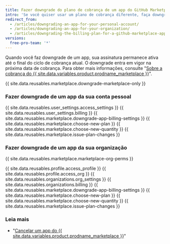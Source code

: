 ```yaml
---
title: Fazer downgrade do plano de cobrança de um app do GitHub Marketplace
intro: 'Se você quiser usar um plano de cobrança diferente, faça downgrade do seu app do {{ site.data.variables.product.prodname_marketplace }} a qualquer momento.'
redirect_from:
  - /articles/downgrading-an-app-for-your-personal-account/
  - /articles/downgrading-an-app-for-your-organization/
  - /articles/downgrading-the-billing-plan-for-a-github-marketplace-app
versions:
  free-pro-team: '*'
---
```


Quando você faz downgrade de um app, sua assinatura permanece ativa até o final do ciclo de cobrança atual. O downgrade entra em vigor na próxima data de cobrança. Para obter mais informações, consulte "[Sobre a cobrança do {{ site.data.variables.product.prodname_marketplace }}](/articles/about-billing-for-github-marketplace)".

{{ site.data.reusables.marketplace.downgrade-marketplace-only }}

### Fazer downgrade de um app da sua conta pessoal

{{ site.data.reusables.user_settings.access_settings }}
{{ site.data.reusables.user_settings.billing }}
{{ site.data.reusables.marketplace.downgrade-app-billing-settings }}
{{ site.data.reusables.marketplace.choose-new-plan }}
{{ site.data.reusables.marketplace.choose-new-quantity }}
{{ site.data.reusables.marketplace.issue-plan-changes }}

### Fazer downgrade de um app da sua organização

{{ site.data.reusables.marketplace.marketplace-org-perms }}

{{ site.data.reusables.profile.access_profile }}
{{ site.data.reusables.profile.access_org }}
{{ site.data.reusables.organizations.org_settings }}
{{ site.data.reusables.organizations.billing }}
{{ site.data.reusables.marketplace.downgrade-app-billing-settings }}
{{ site.data.reusables.marketplace.choose-new-plan }}
{{ site.data.reusables.marketplace.choose-new-quantity }}
{{ site.data.reusables.marketplace.issue-plan-changes }}

### Leia mais

- "[Cancelar um app do {{ site.data.variables.product.prodname_marketplace }}](/articles/canceling-a-github-marketplace-app/)"
